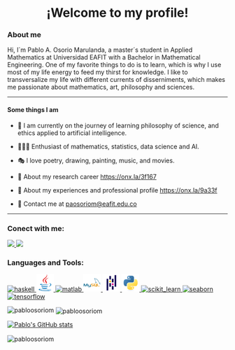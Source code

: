 <h1 align="center">¡Welcome to my profile!</h1>

<h3 aling="left">About me</h3>
Hi, I´m Pablo A. Osorio Marulanda, a master´s student in Applied Mathematics at Universidad EAFIT with a Bachelor in Mathematical Engineering. One of my favorite things to do is to learn, which is why I use most of my life energy to feed my thirst for knowledge. I like to transversalize my life with different currents of disserniments, which makes me passionate about mathematics, art, philosophy and sciences. 

------------


<h4 aling="left">Some things I am </h4> 

- 🏺 I am currently on the journey of learning philosophy of science, and ethics applied to artificial intelligence. 

- 👨🏻‍💻 Enthusiast of mathematics, statistics, data science and AI.

- 🎭 I love poetry, drawing, painting, music, and movies.

- 🔬 About my research career https://onx.la/3f167

- 🧐 About my experiences and professional profile  https://onx.la/9a33f

- 📯 Contact me at paosoriom@eafit.edu.co 

------------


<h3 align="left">Conect with me: </h3>
<p align="left"><a href="https://www.linkedin.com/in/pablo-alberto-osorio-marulanda-a21bb11b0/">
  <img src="https://raw.githubusercontent.com/rahuldkjain/github-profile-readme-generator/master/src/images/icons/Social/linked-in-alt.svg" width="30" /> </a> <a href="https://www.researchgate.net/profile/Pablo_Osorio5"> <img src="https://upload.wikimedia.org/wikipedia/commons/5/5e/ResearchGate_icon_SVG.svg" width="30" />
</a> 

<h3 align="left">Languages and Tools:</h3>
<p align="left"> <a href="https://www.haskell.org/" target="_blank" rel="noreferrer"> <img src="https://upload.wikimedia.org/wikipedia/commons/1/1c/Haskell-Logo.svg" alt="haskell" width="40" height="40"/> </a> <a href="https://www.java.com" target="_blank" rel="noreferrer"> <img src="https://raw.githubusercontent.com/devicons/devicon/master/icons/java/java-original.svg" alt="java" width="40" height="40"/> </a> <a href="https://www.mathworks.com/" target="_blank" rel="noreferrer"> <img src="https://upload.wikimedia.org/wikipedia/commons/2/21/Matlab_Logo.png" alt="matlab" width="40" height="40"/> </a> <a href="https://www.mysql.com/" target="_blank" rel="noreferrer"> <img src="https://raw.githubusercontent.com/devicons/devicon/master/icons/mysql/mysql-original-wordmark.svg" alt="mysql" width="40" height="40"/> </a> <a href="https://pandas.pydata.org/" target="_blank" rel="noreferrer"> <img src="https://raw.githubusercontent.com/devicons/devicon/2ae2a900d2f041da66e950e4d48052658d850630/icons/pandas/pandas-original.svg" alt="pandas" width="40" height="40"/> </a> <a href="https://www.python.org" target="_blank" rel="noreferrer"> <img src="https://raw.githubusercontent.com/devicons/devicon/master/icons/python/python-original.svg" alt="python" width="40" height="40"/> </a> <a href="https://scikit-learn.org/" target="_blank" rel="noreferrer"> <img src="https://upload.wikimedia.org/wikipedia/commons/0/05/Scikit_learn_logo_small.svg" alt="scikit_learn" width="40" height="40"/> </a> <a href="https://seaborn.pydata.org/" target="_blank" rel="noreferrer"> <img src="https://seaborn.pydata.org/_images/logo-mark-lightbg.svg" alt="seaborn" width="40" height="40"/> </a> <a href="https://www.tensorflow.org" target="_blank" rel="noreferrer"> <img src="https://www.vectorlogo.zone/logos/tensorflow/tensorflow-icon.svg" alt="tensorflow" width="40" height="40"/> </a> </p>

<p><img align="left" src="https://github-readme-stats.vercel.app/api/top-langs?username=pabloosoriom&show_icons=true&locale=en&layout=compact" alt="pabloosoriom" /></p>

<p>&nbsp;<img align="center" src="https://github-readme-stats.vercel.app/api?username=pabloosoriom&show_icons=true&locale=en" alt="pabloosoriom" /></p>

[![Pablo's GitHub stats](https://github-readme-stats.vercel.app/api?username=pabloosoriom)](https://github.com/anuraghazra/github-readme-stats)

<p><img align="center" src="https://github-readme-streak-stats.herokuapp.com/?user=pabloosoriom&" alt="pabloosoriom" /></p>
